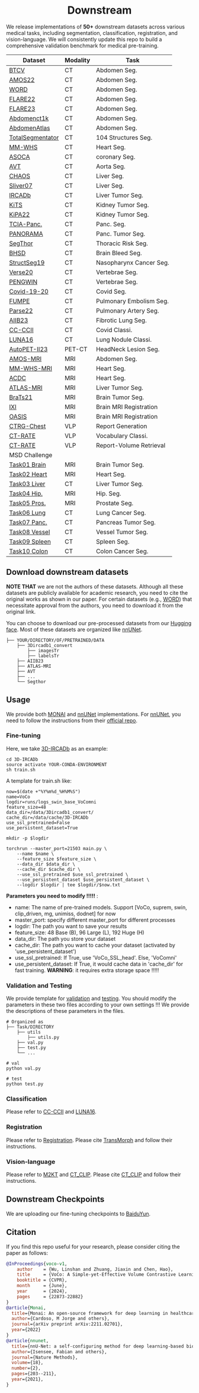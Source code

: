 <div align="center">
<h1>Downstream</h1>
</div>

We release implementations of **50+** downstream datasets across various medical tasks, including segmentation, classification, registration, and vision-language. We will consistently update this repo to build a comprehensive validation benchmark for medical pre-training.

| Dataset                                     | Modality | Task                    |
|---------------------------------------------|----------|-------------------------|
| [BTCV](MONAI/BTCV/)                         | CT       | Abdomen Seg.            |
| [AMOS22](MONAI/Amos/)                       | CT       | Abdomen Seg.            |
| [WORD](MONAI/Word/)                         | CT       | Abdomen Seg.            |
| [FLARE22](MONAI/Flare22/)                   | CT       | Abdomen Seg.            |
| [FLARE23](MONAI/Flare22/)                   | CT       | Abdomen Seg.            |
| [Abdomenct1k](MONAI/Abdomen1k/)             | CT       | Abdomen Seg.            |
| [AbdomenAtlas](MONAI/AbdomenAtlas/)         | CT       | Abdomen Seg.            |
| [TotalSegmentator](MONAI/Totalsegmentator/) | CT       | 104 Structures Seg.     |
| [MM-WHS](MONAI/MM-WHS/)                     | CT       | Heart Seg.              |
| [ASOCA](MONAI/ASOCA/)                       | CT       | coronary Seg.           |
| [AVT](MONAI/Aorta/)                         | CT       | Aorta Seg.              |
| [CHAOS](MONAI/CHAOS/)                       | CT       | Liver Seg.              |
| [Sliver07](MONAI/Sliver07/)                 | CT       | Liver Seg.              |
| [IRCADb](MONAI/3D-IRCADb/)                  | CT       | Liver Tumor Seg.        |
| [KiTS](MONAI/KiTs/)                         | CT       | Kidney Tumor Seg.       |
| [KiPA22](MONAI/Kipa/)                       | CT       | Kidney Tumor Seg.       |
| [TCIA-Panc.](MONAI/TCIA_Panc/)              | CT       | Panc. Seg.              |
| [PANORAMA](MONAI/PANORAMA/)                 | CT       | Panc. Tumor Seg.        |
| [SegThor](MONAI/SegThor/)                   | CT       | Thoracic Risk Seg.      |
| [BHSD](MONAI/BHSD/)                         | CT       | Brain Bleed Seg.        |
| [StructSeg19](MONAI/StructSeg19/)           | CT       | Nasopharynx Cancer Seg. |
| [Verse20](nnUNet)                           | CT       | Vertebrae Seg.          |
| [PENGWIN](MONAI/PENGWIN)                    | CT       | Vertebrae Seg.          |
| [Covid-19-20](MONAI/COVID/)                 | CT       | Covid Seg.              |
| [FUMPE](MONAI/FUMPE/)                       | CT       | Pulmonary Embolism Seg. |
| [Parse22](MONAI/Parse22/)                   | CT       | Pulmonary Artery Seg.   |
| [AIIB23](MONAI/AIIB23/)                     | CT       | Fibrotic Lung Seg.      |
| [CC-CCII](MONAI/CC-CCII/)                   | CT       | Covid Classi.           |
| [LUNA16](MONAI/LUNA16/)                     | CT       | Lung Nodule Classi.     |
| [AutoPET-II23](nnUNet)                      | PET-CT   | HeadNeck Lesion Seg.    |
| [AMOS-MRI](MONAI/AMOS-MRI/)                 | MRI      | Abdomen Seg.            |
| [MM-WHS-MRI](MONAI/MM-WHS-MRI/)             | MRI      | Heart Seg.              |
| [ACDC](MONAI/ACDC/)                         | MRI      | Heart Seg.              |
| [ATLAS-MRI](MONAI/ATLAS-MRI/)               | MRI      | Liver Tumor Seg.        |
| [BraTs21](MONAI/BraTS21/)                   | MRI      | Brain Tumor Seg.        |
| [IXI](MONAI/Registration/)                  | MRI      | Brain MRI Registration  |
| [OASIS](MONAI/Registration/)                | MRI      | Brain MRI Registration  |
| [CTRG-Chest](MONAI/M2KT/)                   | VLP      | Report Generation       |
| [CT-RATE](MONAI/CT_CLIP/)                   | VLP      | Vocabulary Classi.      |
| [CT-RATE](MONAI/CT_CLIP/)                   | VLP      | Report-Volume Retrieval |
| MSD Challenge                               |          |                         |
| [Task01 Brain](MONAI/BraTS/)                | MRI      | Brain Tumor Seg.        |
| [Task02 Heart](MONAI/Heart/)                | MRI      | Heart Seg.              |
| [Task03 Liver](MONAI/LiTs/)                 | CT       | Liver Tumor Seg.        |
| [Task04 Hip.](MONAI/Hip/)                   | MRI      | Hip. Seg.               |
| [Task05 Pros.](MONAI/Prostate/)             | MRI      | Prostate Seg.           |
| [Task06 Lung](MONAI/Lung/)                  | CT       | Lung Cancer Seg.        |
| [Task07 Panc.](MONAI/Panc/)                 | CT       | Pancreas Tumor Seg.     |
| [Task08 Vessel](MONAI/Vessel/)              | CT       | Vessel Tumor Seg.       |
| [Task09 Spleen](MONAI/Spleen/)              | CT       | Spleen Seg.             |
| [Task10 Colon](MONAI/Colon/)                | CT       | Colon Cancer Seg.       |

## Download downstream datasets

**NOTE THAT** we are not the authors of these datasets. Although all these datasets are publicly available for academic research, you need to cite the original works as shown in our paper. For certain datasets (e.g., [WORD](https://github.com/HiLab-git/WORD)) that necessitate approval from the authors, you need to download it from the original link.

You can choose to download our pre-processed datasets from our [Hugging face](https://huggingface.co/datasets/Luffy503/VoCo_Downstream). Most of these datasets are organized like [nnUNet](https://github.com/MIC-DKFZ/nnUNet).

```
├── YOUR/DIRECTORY/OF/PRETRAINED/DATA
    ├── 3Dircadb1_convert
        ├── imagesTr
        ├── labelsTr
    ├── AIIB23
    ├── ATLAS-MRI
    ├── AVT
    ├── ...
    └── Segthor
```

## Usage
We provide both [MONAI](MONAI) and [nnUNet](nnUNet) implementations. For [nnUNet](nnUNet), you need to follow the instructions from their [official repo](https://github.com/MIC-DKFZ/nnUNet). 

### Fine-tuning
Here, we take [3D-IRCADb](./MONAI/3D-IRCADb) as an example:
```
cd 3D-IRCADb
source activate YOUR-CONDA-ENVIRONMENT
sh train.sh
```
A template for train.sh like:
```
now=$(date +"%Y%m%d_%H%M%S")
name=VoCo
logdir=runs/logs_swin_base_VoComni
feature_size=48
data_dir=/data/3Dircadb1_convert/
cache_dir=/data/cache/3D-IRCADb
use_ssl_pretrained=False
use_persistent_dataset=True

mkdir -p $logdir

torchrun --master_port=21503 main.py \
    --name $name \
    --feature_size $feature_size \
    --data_dir $data_dir \
    --cache_dir $cache_dir \
    --use_ssl_pretrained $use_ssl_pretrained \
    --use_persistent_dataset $use_persistent_dataset \
    --logdir $logdir | tee $logdir/$now.txt
```

**Parameters you need to modify !!!!!** :
- name: The name of pre-trained models. Support [VoCo, suprem, swin, clip_driven, mg, unimiss, dodnet] for now
- master_port: specify different master_port for different processes
- logdir: The path you want to save your results
- feature_size: 48 Base (B), 96 Large (L), 192 Huge (H)
- data_dir: The path you store your dataset
- cache_dir: The path you want to cache your dataset (activated by 'use_persistent_dataset')
- use_ssl_pretrained: If True, use 'VoCo_SSL_head'. Else, 'VoComni'
- use_persistent_dataset: If True, it would cache data in 'cache_dir' for fast training. **WARNING**: it requires extra storage space !!!!!

### Validation and Testing 

We provide template for [validation](./val.py) and [testing](./test.py). You should modify the parameters in these two files according to your own settings !!! We provide the descriptions of these parameters in the files.

```
# Organized as 
├── Task/DIRECTORY
    ├── utils
        ├── utils.py
    ├── val.py
    ├── test.py
    └── ...

# val 
python val.py

# test
python test.py
```
### Classification

Please refer to [CC-CCII](MONAI/CC-CCII) and [LUNA16](MONAI/LUNA16). 

### Registration

Please refer to [Registration](MONAI/Registration). Please cite [TransMorph](https://github.com/junyuchen245/TransMorph_Transformer_for_Medical_Image_Registration) and follow their instructions.

### Vision-language

Please refer to [M2KT](MONAI/M2KT) and [CT_CLIP](MONAI/CT_CLIP). Please cite [CT_CLIP](https://github.com/ibrahimethemhamamci/CT-CLIP) and follow their instructions.

## Downstream Checkpoints
We are uploading our fine-tuning checkpoints to [BaiduYun](https://github.com/Luffy03/Large-Scale-Medical/Downstream).

## Citation

If you find this repo useful for your research, please consider citing the paper as follows:

```bibtex
@InProceedings{voco-v1,
    author    = {Wu, Linshan and Zhuang, Jiaxin and Chen, Hao},
    title     = {VoCo: A Simple-yet-Effective Volume Contrastive Learning Framework for 3D Medical Image Analysis},
    booktitle = {CVPR},
    month     = {June},
    year      = {2024},
    pages     = {22873-22882}
}
@article{Monai,
  title={Monai: An open-source framework for deep learning in healthcare},
  author={Cardoso, M Jorge and others},
  journal={arXiv preprint arXiv:2211.02701},
  year={2022}
}
@article{nnunet,
  title={nnU-Net: a self-configuring method for deep learning-based biomedical image segmentation},
  author={Isensee, Fabian and others},
  journal={Nature Methods},
  volume={18},
  number={2},
  pages={203--211},
  year={2021},
}
```